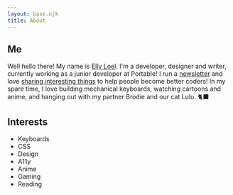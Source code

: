```yaml
---
layout: base.njk
title: About
---
```


## Me

Well hello there! My name is [Elly Loel](https://ellyloel.com/). I'm a developer, designer and writer, currently working as a junior developer at Portable!
I run a [newsletter](http://newsletter.ellyloel.com/) and love [sharing interesting things](https://elly.to/twitter) to help people become better coders! In my spare time, I love building mechanical keyboards, watching cartoons and anime, and hanging out with my partner Brodie and our cat Lulu. 🐈‍⬛

## Interests

- Keyboards
- CSS
- Design
- A11y
- Anime
- Gaming
- Reading
